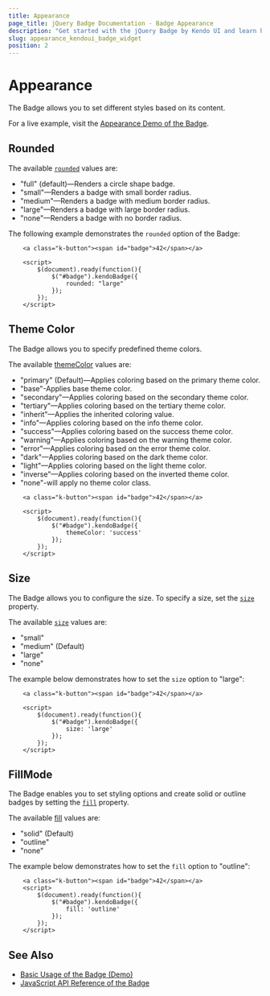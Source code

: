 ```yaml
---
title: Appearance
page_title: jQuery Badge Documentation - Badge Appearance
description: "Get started with the jQuery Badge by Kendo UI and learn how to customize the appearance of the widget."
slug: appearance_kendoui_badge_widget
position: 2
---
```


# Appearance

The Badge allows you to set different styles based on its content.

For a live example, visit the [Appearance Demo of the Badge](https://demos.telerik.com/kendo-ui/badge/appearance).

## Rounded

The available [`rounded`](/api/javascript/ui/badge/configuration/rounded) values are:

- "full" (default)—Renders a circle shape badge.
- "small"—Renders a badge with small border radius.
- "medium"—Renders a badge with medium border radius.
- "large"—Renders a badge with large border radius.
- "none"—Renders a badge with no border radius.

The following example demonstrates the `rounded` option of the Badge:

```dojo
    <a class="k-button"><span id="badge">42</span></a>

    <script>
        $(document).ready(function(){
            $("#badge").kendoBadge({
                rounded: "large"
            });
        });
    </script>
```

## Theme Color

The Badge allows you to specify predefined theme colors.

The available [themeColor](/api/javascript/ui/badge/configuration/themeColor) values are:

- "primary" (Default)—Applies coloring based on the primary theme color.
- "base"-Applies base theme color.
- "secondary"—Applies coloring based on the secondary theme color.
- "tertiary"—Applies coloring based on the tertiary theme color.
- "inherit"—Applies the inherited coloring value.
- "info"—Applies coloring based on the info theme color.
- "success"—Applies coloring based on the success theme color.
- "warning"—Applies coloring based on the warning theme color.
- "error"—Applies coloring based on the error theme color.
- "dark"—Applies coloring based on the dark theme color.
- "light"—Applies coloring based on the light theme color.
- "inverse"—Applies coloring based on the inverted theme color.
- "none"-will apply no theme color class.

```dojo
    <a class="k-button"><span id="badge">42</span></a>

    <script>
        $(document).ready(function(){
            $("#badge").kendoBadge({
                themeColor: 'success'
            });
        });
    </script>
```

## Size

The Badge allows you to configure the size. To specify a size, set the [`size`](/api/javascript/ui/badge/configuration/size) property.

The available [`size`](/api/javascript/ui/badge/configuration/size) values are:

- "small"
- "medium" (Default)
- "large"
- "none"

The example below demonstrates how to set the `size` option to "large":

```dojo
    <a class="k-button"><span id="badge">42</span></a>

    <script>
        $(document).ready(function(){
            $("#badge").kendoBadge({
                size: 'large'
            });
        });
    </script>
```

## FillMode

The Badge enables you to set styling options and create solid or outline badges by setting the [`fill`](/api/javascript/ui/badge/configuration/fillmode) property.

The available [fill](/api/javascript/ui/badge/configuration/fillmode) values are:

- "solid" (Default)
- "outline"
- "none"

The example below demonstrates how to set the `fill` option to "outline":

```dojo
    <a class="k-button"><span id="badge">42</span></a>
    <script>
        $(document).ready(function(){
            $("#badge").kendoBadge({
                fill: 'outline'
            });
        });
    </script>
```

## See Also

* [Basic Usage of the Badge (Demo)](https://demos.telerik.com/kendo-ui/badge/index)
* [JavaScript API Reference of the Badge](/api/javascript/ui/badge)
